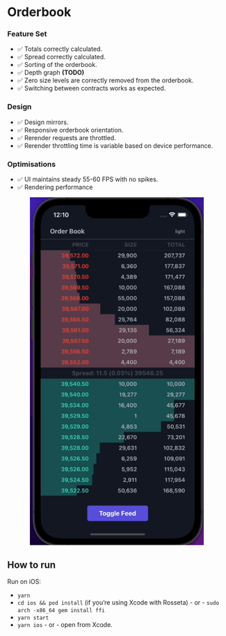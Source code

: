 # Orderbook

### Feature Set

- ✅  Totals correctly calculated.
- ✅  Spread correctly calculated.
- ✅  Sorting of the orderbook.
- ✅ Depth graph **(TODO)**
- ✅  Zero size levels are correctly removed from the orderbook.
- ✅  Switching between contracts works as expected.

### Design

- ✅  Design mirrors.
- ✅  Responsive orderbook orientation.
- ✅  Rerender requests are throttled.
- ✅  Rerender throttling time is variable based on device performance.

### Optimisations

- ✅  UI maintains steady 55-60 FPS with no spikes.
- ✅  Rendering performance

<p align="center">
    <img src="https://github.com/skantus/alejo-07-03-22/blob/main/sources/iphone.gif" width="400"/>
</p>

## How to run

Run on iOS:

- `yarn`
- `cd ios && pod install` (if you’re using Xcode with Rosseta) - or - `sudo arch -x86_64 gem install ffi` 
- `yarn start`
- `yarn ios` - or - open from Xcode.
